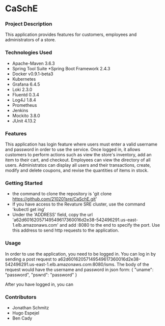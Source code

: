 # CaSchE

### Project Description
This application provides features for customers, employees and administrators of a store. 

### Technologies Used
* Apache-Maven 3.6.3
* Spring Tool Suite
*Spring Boot Framework 2.4.3
* Docker v0.9.1-beta3
* Kubernetes
* Grafana 6.4.5
* Loki 2.3.0
* Fluentd 0.3.4
* Log4J 1.8.4
* Prometheus
* Jenkins
* Mockito 3.8.0
* JUnit 4.13.2

### Features
This application has login feature where users must enter a valid username and password in order to use the service. Once logged in, it allows customers to perform actions such as view the store's inventory, add an item to their cart, and checkout. Employees can view the directory of all users. Administratos can display all users and their transactions, create, modify and delete coupons, and revise the quantities of items in stock.

### Getting Started
* the command to clone the repository is 'git clone https://github.com/210201sre/CaSchE.git'
* If you have access to the Revature SRE cluster, use the command 'kubectl get ing'
* Under the 'ADDRESS' field, copy the url 'a62d60162057149549617360016d2e38-542496291.us-east-1.elb.amazonaws.com' and add :8080 to the end to specify the port. Use this address to send http requests to the application.


### Usage

In order to use the application, you need to be logged in. You can log in by sending a post request to a62d60162057149549617360016d2e38-542496291.us-east-1.elb.amazonaws.com:8080/isms. The body of the request would have the username and password in json form:
    {
        "uname": "password",
        "pswrd": "password"
    }

After you have logged in, you can 


### Contributors
* Jonathan Schmitz
* Hugo Espejel
* Ben Cady